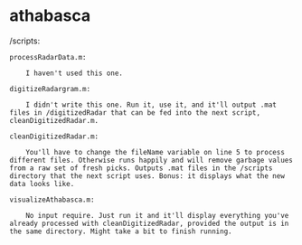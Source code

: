 # athabasca
 
/scripts:

	processRadarData.m:

		I haven't used this one.

	digitizeRadargram.m: 

		I didn't write this one. Run it, use it, and it'll output .mat files in /digitizedRadar that can be fed into the next script, cleanDigitizedRadar.m.

	cleanDigitizedRadar.m:

		You'll have to change the fileName variable on line 5 to process different files. Otherwise runs happily and will remove garbage values from a raw set of fresh picks. Outputs .mat files in the /scripts directory that the next script uses. Bonus: it displays what the new data looks like.

	visualizeAthabasca.m: 

		No input require. Just run it and it'll display everything you've already processed with cleanDigitizedRadar, provided the output is in the same directory. Might take a bit to finish running.